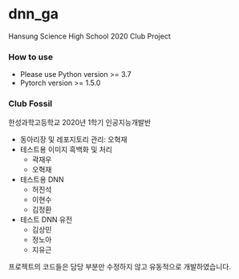 dnn_ga
=============

Hansung Science High School 2020 Club Project<br/>


### How to use
* Please use Python version >= 3.7
* Pytorch version >= 1.5.0

### Club Fossil
한성과학고등학교 2020년 1학기 인공지능개발반
* 동아리장 및 레포지토리 관리: 오혁재
* 테스트용 이미지 흑백화 및 처리
  * 곽재우
  * 오혁재
* 테스트용 DNN
  * 허진석
  * 이현수
  * 김정환
* 테스트 DNN 유전
  * 김상민
  * 정노아
  * 지유근

프로젝트의 코드들은 담당 부분만 수정하지 않고 유동적으로 개발하였습니다.
